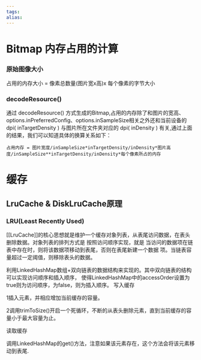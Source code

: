```yaml
---
tags: 
alias:
---
```

# Bitmap 内存占用的计算
### 原始图像大小
占用的内存大小 = 像素总数量(图片宽x高)x 每个像素的字节大小
### decodeResource()
通过 decodeResource() 方式生成的Bitmap,占用的内存除了和图片的宽高、options.inPreferredConfig、options.inSampleSize相关之外还和当前设备的 dpi( inTargetDensity ) 与图片所在文件夹对应的 dpi( inDensity ) 有关,通过上面的结果，我们可以知道具体的换算关系如下：

```
占用内存 = 图片宽度/inSampleSize*inTargetDensity/inDensity*图片高度/inSampleSize**inTargetDensity/inDensity*每个像素所占的内存
```

# 缓存
## LruCache & DiskLruCache原理
### LRU(Least Recently Used)

[[LruCache]]的核心思想就是维护一个缓存对象列表，从表尾访问数据，在表头删除数据。对象列表的排列方式是 按照访问顺序实现，就是 当访问的数据项在链表中存在时，则将该数据项移动到表尾，否则在表尾新建一个数据 项。当链表容量超过一定阈值，则移除表头的数据。

利用LinkedHashMap数组+双向链表的数据结构来实现的。其中双向链表的结构可以实现访问顺序和插入顺序， 使得LinkedHashMap中的accessOrder设置为true则为访问顺序，为false，则为插入顺序。
写入缓存

1插入元素，并相应增加当前缓存的容量。

2调用trimToSize()开启一个死循环，不断的从表头删除元素，直到当前缓存的容量小于最大容量为止。

读取缓存

调用LinkedHashMap的get()方法，注意如果该元素存在，这个方法会将该元素移动到表尾.

